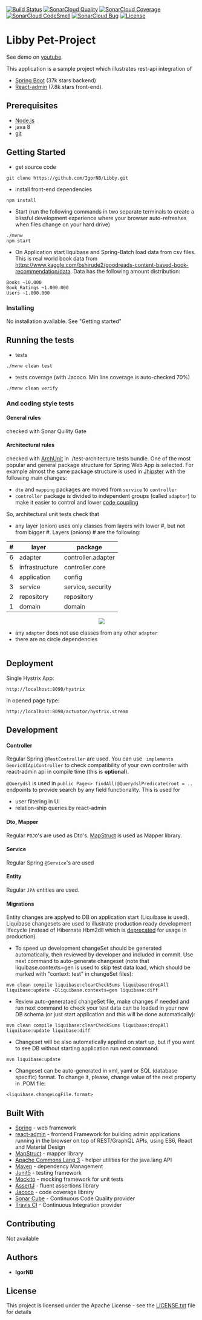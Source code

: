[![Build Status](https://travis-ci.com/IgorNB/libby.svg?branch=master)](https://travis-ci.com/IgorNB/Libby)
[![SonarCloud Quality](https://sonarcloud.io/api/project_badges/measure?project=com.lig%3Alibby&metric=alert_status)](https://sonarcloud.io/dashboard?id=com.lig%3Alibby)
[![SonarCloud Coverage](https://sonarcloud.io/api/project_badges/measure?project=com.lig%3Alibby&metric=coverage)](https://sonarcloud.io/dashboard?id=com.lig%3Alibby)
[![SonarCloud CodeSmell](https://sonarcloud.io/api/project_badges/measure?project=com.lig%3Alibby&metric=code_smells)](https://sonarcloud.io/dashboard?id=com.lig%3Alibby)
[![SonarCloud Bug](https://sonarcloud.io/api/project_badges/measure?project=com.lig%3Alibby&metric=bugs)](https://sonarcloud.io/dashboard?id=com.lig%3Alibby)
[![License](https://img.shields.io/badge/License-Apache%202.0-blue.svg)](https://opensource.org/licenses/Apache-2.0)
# Libby Pet-Project
See demo on [youtube](https://www.youtube.com/watch?v=tGOQ4pxfIx8&feature=youtu.be).

This application is a sample project which illustrates rest-api integration of 
* [Spring Boot](https://github.com/spring-projects/spring-boot) (37k stars backend) 
* [React-admin](https://github.com/marmelab/react-admin) (7.8k stars front-end).

## Prerequisites
* [Node.js](https://nodejs.org/en/)
* java 8
* [git](https://git-scm.com/)

## Getting Started
* get source code
```
git clone https://github.com/IgorNB/Libby.git
```

* install front-end dependencies
```
npm install
```

* Start (run the following commands in two separate terminals to create a blissful development experience where your browser auto-refreshes when files change on your hard drive)
```
./mvnw
npm start
```
 * On Application start liquibase and Spring-Batch load data from csv files. This is real world book data from https://www.kaggle.com/bshirude2/goodreads-content-based-book-recommendation/data. Data has the following amount distribution: 
 ```
 Books ~10.000
 Book_Ratings ~1.000.000
 Users ~1.000.000
 ```
 
### Installing

No installation available. See "Getting started"

## Running the tests
 * tests 
```
./mvnw clean test
```
 * tests coverage (with Jacoco. Min line coverage is auto-checked 70%) 
```
./mvnw clean verify
```


### And coding style tests

#### General rules 
checked with Sonar Quility Gate

#### Architectural rules 
checked with [ArchUnit](https://github.com/TNG/ArchUnit) in ./test-architecture tests bundle.
One of the most popular and general package structure for Spring Web App is selected. For example almost the same package structure is used in [Jhipster](https://github.com/jhipster/generator-jhipster) with the following main changes:
* `dto` and `mapping` packages are moved from `service` to `controller`
* `controller` package is divided to independent groups (called `adapter`) to make it easier to control and lower [code coupling](https://en.wikipedia.org/wiki/Coupling_(computer_programming))

So, architectural unit tests check that 
* any layer (onion) uses only classes from layers with lower #, but not from bigger #. Layers (onions) # are the following:

| #  | layer  |package|
|---|---|---|
|6| adapter  |controller.adapter|
|5| infrastructure  |controller.core|
|4| application  |config|
|3| service  |service, security|
|2| repository  |repository|
|1|domain|domain|

<p align="center">
    <img src="./docs/architecture_onions.svg">
</p>

* any `adapter` does not use classes from any other `adapter`
* there are no circle dependencies

```
```

## Deployment

Single Hystrix App:
```
http://localhost:8090/hystrix
```
in opened page type:
```
http://localhost:8090/actuator/hystrix.stream
```

## Development
#### Controller
Regular Spring `@RestController` are used. You can use ` implements GenricUIApiController` to check compatibility of your own controller with react-admin api in compile time (this is **optional**).

`@Querydsl` is used in `public Page<> findAll(@QuerydslPredicate(root = ..` endpoints to provide search by any field functionality. This is used for 
* user filtering in UI
* relation-ship queries by react-admin

#### Dto, Mapper
Regular `POJO`'s are used as Dto's. [MapStruct](http://mapstruct.org/) is used as Mapper library. 
#### Service
Regular Spring `@Service`'s are used 
#### Entity
Regular `JPA` entities are used.
#### Migrations
Entity changes are applyed to DB on application start (Liquibase is used). Liquibase changesets are used to illustrate production ready development lifecycle (instead of Hibernate Hbm2dll which is [deprecated](http://docs.jboss.org/tools/4.1.0.Final/en/hibernatetools/html/ant.html#d0e4651) for usage in production).

* To speed up development changeSet should be generated automatically, then reviewed by developer and included in commit. Use next command to auto-generate changeset (note that liquibase.contexts=gen is used to skip test data load, which should be marked with "context: test" in changeSet files):

``` 
mvn clean compile liquibase:clearCheckSums liquibase:dropAll liquibase:update -Dliquibase.contexts=gen liquibase:diff
```

* Review auto-generataed changeSet file, make changes if needed and run next command to check your test data can be loaded in your new DB schema (or just start application and this will be done automatically):

``` 
mvn clean compile liquibase:clearCheckSums liquibase:dropAll liquibase:update liquibase:diff
```

* Changeset will be also automatically applied on start up, but if you want to see DB without starting application run next command:
``` 
mvn liquibase:update
```

* Changeset can be auto-generated in xml, yaml or SQL (database specific) format. To change it, please, change value of the next property in .POM file:
```
<liquibase.changeLogFile.format>
```

## Built With

* [Spring](https://docs.spring.io/spring/docs/5.1.4) - web framework
* [react-admin](https://github.com/marmelab/react-admin) - frontend Framework for building admin applications running in the browser on top of REST/GraphQL APIs, using ES6, React and Material Design
* [MapStruct](http://mapstruct.org/) - mapper library
* [Apache Commons Lang 3](https://commons.apache.org/proper/commons-lang/download_lang.cgi) - helper utilities for the java.lang API
* [Maven](https://maven.apache.org/) - dependency Management
* [Junit5](https://junit.org/junit5/) - testing framework
* [Mockito](https://site.mockito.org/) -  mocking framework for unit tests
* [AssertJ](http://joel-costigliola.github.io/assertj/) - fluent assertions library
* [Jacoco](https://www.eclemma.org/jacoco/) - code coverage library
* [Sonar Cube](https://sonarcloud.io) - Continuous Code Quality provider
* [Travis CI](https://travis-ci.org) - Continuous Integration provider
## Contributing

Not available 


## Authors

* **IgorNB**

## License

This project is licensed under the Apache License - see the [LICENSE.txt](LICENSE.txt) file for details

